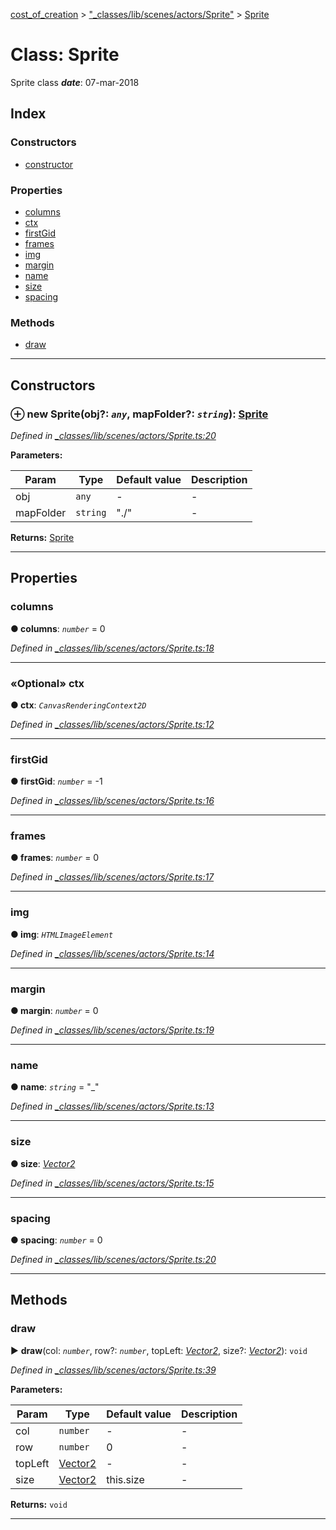 [cost_of_creation](../README.md) > ["_classes/lib/scenes/actors/Sprite"](../modules/__classes_lib_scenes_actors_sprite_.md) > [Sprite](../classes/__classes_lib_scenes_actors_sprite_.sprite.md)



# Class: Sprite


Sprite class
*__date__*: 07-mar-2018


## Index

### Constructors

* [constructor](__classes_lib_scenes_actors_sprite_.sprite.md#constructor)


### Properties

* [columns](__classes_lib_scenes_actors_sprite_.sprite.md#columns)
* [ctx](__classes_lib_scenes_actors_sprite_.sprite.md#ctx)
* [firstGid](__classes_lib_scenes_actors_sprite_.sprite.md#firstgid)
* [frames](__classes_lib_scenes_actors_sprite_.sprite.md#frames)
* [img](__classes_lib_scenes_actors_sprite_.sprite.md#img)
* [margin](__classes_lib_scenes_actors_sprite_.sprite.md#margin)
* [name](__classes_lib_scenes_actors_sprite_.sprite.md#name)
* [size](__classes_lib_scenes_actors_sprite_.sprite.md#size)
* [spacing](__classes_lib_scenes_actors_sprite_.sprite.md#spacing)


### Methods

* [draw](__classes_lib_scenes_actors_sprite_.sprite.md#draw)



---
## Constructors
<a id="constructor"></a>


### ⊕ **new Sprite**(obj?: *`any`*, mapFolder?: *`string`*): [Sprite](__classes_lib_scenes_actors_sprite_.sprite.md)


*Defined in [_classes/lib/scenes/actors/Sprite.ts:20](https://github.com/codeartisticninja/cost_of_creation/blob/6562fe6/src/script/_classes/lib/scenes/actors/Sprite.ts#L20)*



**Parameters:**

| Param | Type | Default value | Description |
| ------ | ------ | ------ | ------ |
| obj | `any`  | - |   - |
| mapFolder | `string`  | &quot;./&quot; |   - |





**Returns:** [Sprite](__classes_lib_scenes_actors_sprite_.sprite.md)

---


## Properties
<a id="columns"></a>

###  columns

**●  columns**:  *`number`*  = 0

*Defined in [_classes/lib/scenes/actors/Sprite.ts:18](https://github.com/codeartisticninja/cost_of_creation/blob/6562fe6/src/script/_classes/lib/scenes/actors/Sprite.ts#L18)*





___

<a id="ctx"></a>

### «Optional» ctx

**●  ctx**:  *`CanvasRenderingContext2D`* 

*Defined in [_classes/lib/scenes/actors/Sprite.ts:12](https://github.com/codeartisticninja/cost_of_creation/blob/6562fe6/src/script/_classes/lib/scenes/actors/Sprite.ts#L12)*





___

<a id="firstgid"></a>

###  firstGid

**●  firstGid**:  *`number`*  =  -1

*Defined in [_classes/lib/scenes/actors/Sprite.ts:16](https://github.com/codeartisticninja/cost_of_creation/blob/6562fe6/src/script/_classes/lib/scenes/actors/Sprite.ts#L16)*





___

<a id="frames"></a>

###  frames

**●  frames**:  *`number`*  = 0

*Defined in [_classes/lib/scenes/actors/Sprite.ts:17](https://github.com/codeartisticninja/cost_of_creation/blob/6562fe6/src/script/_classes/lib/scenes/actors/Sprite.ts#L17)*





___

<a id="img"></a>

###  img

**●  img**:  *`HTMLImageElement`* 

*Defined in [_classes/lib/scenes/actors/Sprite.ts:14](https://github.com/codeartisticninja/cost_of_creation/blob/6562fe6/src/script/_classes/lib/scenes/actors/Sprite.ts#L14)*





___

<a id="margin"></a>

###  margin

**●  margin**:  *`number`*  = 0

*Defined in [_classes/lib/scenes/actors/Sprite.ts:19](https://github.com/codeartisticninja/cost_of_creation/blob/6562fe6/src/script/_classes/lib/scenes/actors/Sprite.ts#L19)*





___

<a id="name"></a>

###  name

**●  name**:  *`string`*  = "_"

*Defined in [_classes/lib/scenes/actors/Sprite.ts:13](https://github.com/codeartisticninja/cost_of_creation/blob/6562fe6/src/script/_classes/lib/scenes/actors/Sprite.ts#L13)*





___

<a id="size"></a>

###  size

**●  size**:  *[Vector2](__classes_lib_utils_vector2_.vector2.md)* 

*Defined in [_classes/lib/scenes/actors/Sprite.ts:15](https://github.com/codeartisticninja/cost_of_creation/blob/6562fe6/src/script/_classes/lib/scenes/actors/Sprite.ts#L15)*





___

<a id="spacing"></a>

###  spacing

**●  spacing**:  *`number`*  = 0

*Defined in [_classes/lib/scenes/actors/Sprite.ts:20](https://github.com/codeartisticninja/cost_of_creation/blob/6562fe6/src/script/_classes/lib/scenes/actors/Sprite.ts#L20)*





___


## Methods
<a id="draw"></a>

###  draw

► **draw**(col: *`number`*, row?: *`number`*, topLeft: *[Vector2](__classes_lib_utils_vector2_.vector2.md)*, size?: *[Vector2](__classes_lib_utils_vector2_.vector2.md)*): `void`



*Defined in [_classes/lib/scenes/actors/Sprite.ts:39](https://github.com/codeartisticninja/cost_of_creation/blob/6562fe6/src/script/_classes/lib/scenes/actors/Sprite.ts#L39)*



**Parameters:**

| Param | Type | Default value | Description |
| ------ | ------ | ------ | ------ |
| col | `number`  | - |   - |
| row | `number`  | 0 |   - |
| topLeft | [Vector2](__classes_lib_utils_vector2_.vector2.md)  | - |   - |
| size | [Vector2](__classes_lib_utils_vector2_.vector2.md)  |  this.size |   - |





**Returns:** `void`





___


